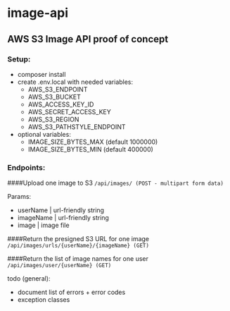 # image-api
## AWS S3 Image API proof of concept

### Setup:

* composer install
* create .env.local with needed variables:
    * AWS_S3_ENDPOINT
    * AWS_S3_BUCKET
    * AWS_ACCESS_KEY_ID
    * AWS_SECRET_ACCESS_KEY
    * AWS_S3_REGION
    * AWS_S3_PATHSTYLE_ENDPOINT
* optional variables:
    * IMAGE_SIZE_BYTES_MAX (default 1000000)
    * IMAGE_SIZE_BYTES_MIN (default 400000)
    
### Endpoints:
####Upload one image to S3
`/api/images/ (POST - multipart form data)`

Params:
* userName | url-friendly string
* imageName | url-friendly string
* image | image file

####Return the presigned S3 URL for one image
`/api/images/urls/{userName}/{imageName} (GET)`

####Return the list of image names for one user
`/api/images/user/{userName} (GET)`


todo (general): 
* document list of errors + error codes
* exception classes